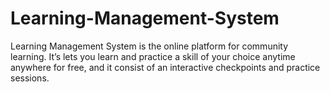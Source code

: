 # Learning-Management-System
Learning Management System is the online platform for community learning. It’s lets you learn and practice a skill of your choice anytime anywhere for free, and it consist of an interactive checkpoints and practice sessions.
